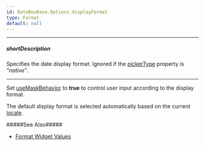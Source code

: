 ```yaml
---
id: DateBoxBase.Options.displayFormat
type: Format
default: null
---
```

---
##### shortDescription
Specifies the date display format. Ignored if the [pickerType](/Documentation/ApiReference/UI_Components/dx{WidgetName}/Configuration/#pickerType) property is *"native"*.

---
Set [useMaskBehavior](/Documentation/ApiReference/UI_Components/d{WidgetName}/Configuration/#useMaskBehavior) to **true** to control user input according to the display format.

The default display format is selected automatically based on the current [locale](/Documentation/ApiReference/Common/utils/localization/#locale).


#####See Also#####
- [Format Widget Values](/Documentation/Guide/Common/Value_Formatting/#Format_UI_Component_Values)
